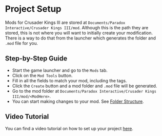 # Project Setup

Mods for Crusader Kings III are stored at `Documents/Paradox Interactive/Crusader Kings III/mod`. Although this is the path they are stored, this is not where you will want to initially create your modification. There is a way to do that from the launcher which generates the folder and `.mod` file for you.

## Step-by-Step Guide

* Start the game launcher and go to the `Mods` tab.
* Click on the `Mod Tools` button.
* Fill in all the fields to match your mod, including the tags.
* Click the `Create` button and a mod folder and `.mod` file will be generated.
* Go to the mod folder at `Documents/Paradox Interactive/Crusader Kings III/mod/<ModHere>`.
* You can start making changes to your mod. See [Folder Structure](folder-structure.md).

## Video Tutorial

You can find a video tutorial on how to set up your project [here](https://www.youtube.com/watch?v=94k6h6n7vtY).
